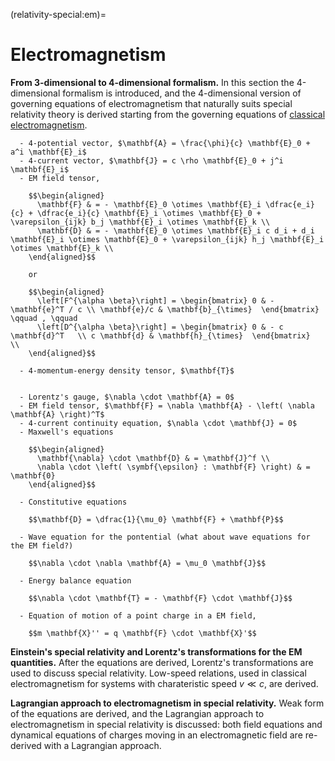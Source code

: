(relativity-special:em)=
# Electromagnetism

**From 3-dimensional to 4-dimensional formalism.** In this section the 4-dimensional formalism is introduced, and the 4-dimensional version of governing equations of electromagnetism that naturally suits special relativity theory is derived starting from the governing equations of [classical electromagnetism]().

```{dropdown} Definition of physical quantities
  - 4-potential vector, $\mathbf{A} = \frac{\phi}{c} \mathbf{E}_0 + a^i \mathbf{E}_i$
  - 4-current vector, $\mathbf{J} = c \rho \mathbf{E}_0 + j^i \mathbf{E}_i$
  - EM field tensor,

    $$\begin{aligned}
      \mathbf{F} & = - \mathbf{E}_0 \otimes \mathbf{E}_i \dfrac{e_i}{c} + \dfrac{e_i}{c} \mathbf{E}_i \otimes \mathbf{E}_0 + \varepsilon_{ijk} b_j \mathbf{E}_i \otimes \mathbf{E}_k \\
      \mathbf{D} & = - \mathbf{E}_0 \otimes \mathbf{E}_i c d_i + d_i \mathbf{E}_i \otimes \mathbf{E}_0 + \varepsilon_{ijk} h_j \mathbf{E}_i \otimes \mathbf{E}_k \\
    \end{aligned}$$

    or

    $$\begin{aligned}
      \left[F^{\alpha \beta}\right] = \begin{bmatrix} 0 & - \mathbf{e}^T / c \\ \mathbf{e}/c & \mathbf{b}_{\times}  \end{bmatrix}  \qquad , \qquad
      \left[D^{\alpha \beta}\right] = \begin{bmatrix} 0 & - c \mathbf{d}^T   \\ c \mathbf{d} & \mathbf{h}_{\times}  \end{bmatrix}  \\
    \end{aligned}$$

  - 4-momentum-energy density tensor, $\mathbf{T}$
```

```{dropdown} Definitions, relations and equations

  - Lorentz's gauge, $\nabla \cdot \mathbf{A} = 0$
  - EM field tensor, $\mathbf{F} = \nabla \mathbf{A} - \left( \nabla \mathbf{A} \right)^T$
  - 4-current continuity equation, $\nabla \cdot \mathbf{J} = 0$ 
  - Maxwell's equations

    $$\begin{aligned}
      \mathbf{\nabla} \cdot \mathbf{D} & = \mathbf{J}^f \\
      \nabla \cdot \left( \symbf{\epsilon} : \mathbf{F} \right) & = \mathbf{0}
    \end{aligned}$$

  - Constitutive equations

    $$\mathbf{D} = \dfrac{1}{\mu_0} \mathbf{F} + \mathbf{P}$$

  - Wave equation for the pontential (what about wave equations for the EM field?)

    $$\nabla \cdot \nabla \mathbf{A} = \mu_0 \mathbf{J}$$

  - Energy balance equation

    $$\nabla \cdot \mathbf{T} = - \mathbf{F} \cdot \mathbf{J}$$

  - Equation of motion of a point charge in a EM field,

    $$m \mathbf{X}'' = q \mathbf{F} \cdot \mathbf{X}'$$
```

**Einstein's special relativity and Lorentz's transformations for the EM quantities.** After the equations are derived, Lorentz's transformations are used to discuss special relativity. Low-speed relations, used in classical electromagnetism for systems with charateristic speed $v \ll c$, are derived.

**Lagrangian approach to electromagnetism in special relativity.** Weak form of the equations are derived, and the Lagrangian approach to electromagnetism in special relativity is discussed: both field equations and dynamical equations of charges moving in an electromagnetic field are re-derived with a Lagrangian approach.
